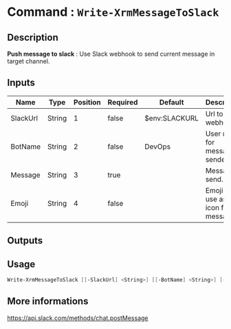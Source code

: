 ﻿# Command : `Write-XrmMessageToSlack` 

## Description

**Push message to slack** : Use Slack webhook to send current message in target channel.

## Inputs

Name|Type|Position|Required|Default|Description
----|----|--------|--------|-------|-----------
SlackUrl|String|1|false|$env:SLACKURL|Url to Slack webhook.
BotName|String|2|false|DevOps|User name for message sender.
Message|String|3|true||Message to send.
Emoji|String|4|false||Emoji to use as the icon for this message.

## Outputs

## Usage

```Powershell 
Write-XrmMessageToSlack [[-SlackUrl] <String>] [[-BotName] <String>] [-Message] <String> [[-Emoji] <String>] [<CommonParameters>]
``` 

## More informations

https://api.slack.com/methods/chat.postMessage


